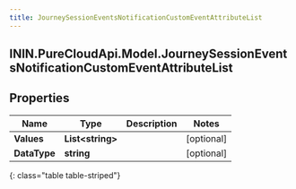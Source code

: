 ```yaml
---
title: JourneySessionEventsNotificationCustomEventAttributeList
---
```

## ININ.PureCloudApi.Model.JourneySessionEventsNotificationCustomEventAttributeList

## Properties

|Name | Type | Description | Notes|
|------------ | ------------- | ------------- | -------------|
| **Values** | **List&lt;string&gt;** |  | [optional] |
| **DataType** | **string** |  | [optional] |
{: class="table table-striped"}


